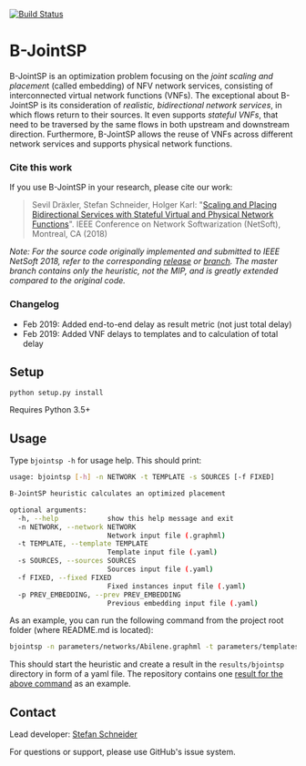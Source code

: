 [![Build Status](https://travis-ci.org/CN-UPB/B-JointSP.svg?branch=master)](https://travis-ci.org/CN-UPB/B-JointSP)

# B-JointSP

B-JointSP is an optimization problem focusing on the *joint scaling and placemen*t (called embedding) of NFV network services, consisting of interconnected virtual network functions (VNFs). The exceptional about B-JointSP is its consideration of *realistic, bidirectional network services*, in which flows return to their sources. It even supports *stateful VNFs*, that need to be traversed by the same flows in both upstream and downstream direction. Furthermore, B-JointSP allows the reuse of VNFs across different network services and supports physical network functions.

### Cite this work

If you use B-JointSP in your research, please cite our work:

> Sevil Dräxler, Stefan Schneider, Holger Karl: "[Scaling and Placing Bidirectional Services with Stateful Virtual and Physical Network Functions](https://ieeexplore.ieee.org/document/8459915/)". IEEE Conference on Network Softwarization (NetSoft), Montreal, CA (2018)

*Note: For the source code originally implemented and submitted to IEEE NetSoft 2018, refer to the corresponding [release](https://github.com/CN-UPB/B-JointSP/releases/tag/v1.0) or [branch](https://github.com/CN-UPB/B-JointSP/tree/netsoft2018). The master branch contains only the heuristic, not the MIP, and is greatly extended compared to the original code.*

### Changelog

* Feb 2019: Added end-to-end delay as result metric (not just total delay)
* Feb 2019: Added VNF delays to templates and to calculation of total delay

## Setup

```
python setup.py install
```
Requires Python 3.5+


## Usage

Type `bjointsp -h` for usage help. This should print:

```bash
usage: bjointsp [-h] -n NETWORK -t TEMPLATE -s SOURCES [-f FIXED]

B-JointSP heuristic calculates an optimized placement

optional arguments:
  -h, --help            show this help message and exit
  -n NETWORK, --network NETWORK
                        Network input file (.graphml)
  -t TEMPLATE, --template TEMPLATE
                        Template input file (.yaml)
  -s SOURCES, --sources SOURCES
                        Sources input file (.yaml)
  -f FIXED, --fixed FIXED
                        Fixed instances input file (.yaml)
  -p PREV_EMBEDDING, --prev PREV_EMBEDDING
                        Previous embedding input file (.yaml)                     
```

As an example, you can run the following command from the project root folder (where README.md is located):

```bash
bjointsp -n parameters/networks/Abilene.graphml -t parameters/templates/fw1chain.yaml -s parameters/sources/source0.yaml
```

This should start the heuristic and create a result in the `results/bjointsp` directory in form of a yaml file.
The repository contains one [result for the above command](https://github.com/CN-UPB/B-JointSP/blob/master/results/bjointsp/Abilene-fw1chain-source0-2019-07-24_10-39-18_681.yaml) as an example.

## Contact

Lead developer: [Stefan Schneider](https://github.com/stefanbschneider/)

For questions or support, please use GitHub's issue system.
